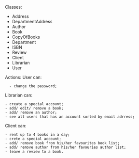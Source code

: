 Classes:
 - Address
 - DepartmentAddress
 - Author
 - Book
 - CopyOfBooks
 - Department
 - ISBN
 - Review
 - Client
 - Librarian
 - User

Actions:
    User can:
  
      - change the password;
  Librarian can:
  
    - create a special account;
    - add/ edit/ remove a book;
    - add/ remove an author;
    - see all users that has an account sorted by email adrress;
  Client can:
  
    - rent up to 4 books in a day;
    - crete a special account;
    - add/ remove book from his/her favourites book list;
    - add/ remove author from his/her favouries author list;
    - leave a review to a book.
    

